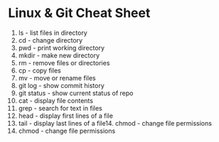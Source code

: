 # Linux & Git Cheat Sheet
1. ls - list files in directory
2. cd - change directory
3. pwd - print working directory
4. mkdir - make new directory
5. rm - remove files or directories
6. cp - copy files
7. mv - move or rename files
8. git log - show commit history
9. git status - show current status of repo
10. cat - display file contents
11. grep - search for text in files
12. head - display first lines of a file
13. tail - display last lines of a file14. chmod - change file permissions
14. chmod - change file permissions
